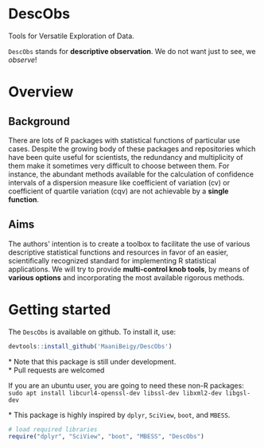 # DescObs
Tools for Versatile Exploration of Data.

`DescObs` stands for **descriptive observation**. 
We do not want just to see, we *observe*! 

# Overview
## Background
There are lots of R packages with statistical functions of particular use cases.
Despite the growing body of these packages and repositories which have been
quite useful for scientists, the redundancy and multiplicity of them
make it sometimes very difficult to choose between them. For instance, the 
abundant methods available for the calculation of confidence intervals of a 
dispersion measure like coefficient of variation (cv) or coefficient of quartile variation (cqv) are not achievable by a **single function**.
## Aims
The authors' intention is to create a toolbox to facilitate the use of various 
descriptive statistical functions and resources in favor of an easier, 
scientifically recognized standard for implementing R statistical applications. 
We will try to provide **multi-control knob tools**, by means of 
**various options** and incorporating the most available rigorous methods. 

# Getting started

The `DescObs` is available on github. To install it, use:  

```r
devtools::install_github('MaaniBeigy/DescObs')  
```
\* Note that this package is still under development.   
\* Pull requests are welcomed   

If you are an ubuntu user, you are going to need these non-R packages:    
`sudo apt install libcurl4-openssl-dev libssl-dev libxml2-dev libgsl-dev`   

\* This package is highly inspired by `dplyr`, `SciView`, `boot`, and `MBESS`.

```r
# load required libraries  
require("dplyr", "SciView", "boot", "MBESS", "DescObs")  
```

